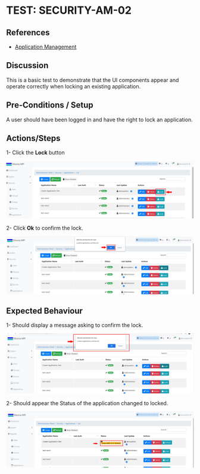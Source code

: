 # TEST: SECURITY-AM-02

## References

* [Application Management](../../../../operations/security-administration/end-user-guide/application-management.md)

## Discussion

This is a basic test to demonstrate that the UI components appear and operate correctly when locking an existing application.

## Pre-Conditions / Setup

A user should have been logged in and have the right to lock an application.

## Actions/Steps

1- Click the **Lock** button

![](../../../../../.gitbook/assets/6%20%281%29.jpg)

2- Click  **Ok** to confirm the lock.

![](../../../../../.gitbook/assets/8%20%281%29.jpg)

## Expected Behaviour

1- Should display a message asking to confirm the lock.

![](../../../../../.gitbook/assets/7.jpg)

2- Should appear the Status of the application changed to locked.

![](../../../../../.gitbook/assets/9.jpg)

